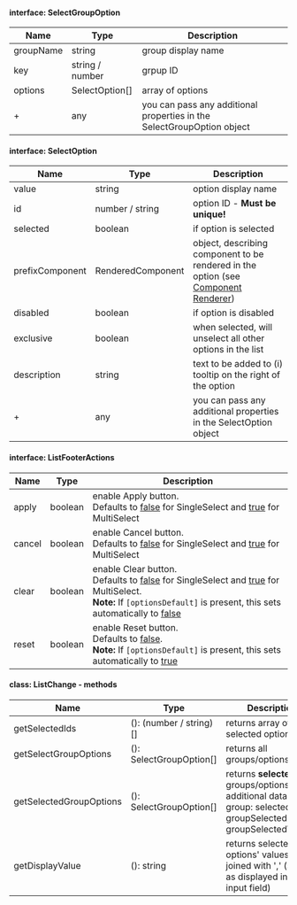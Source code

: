 #### interface: SelectGroupOption
Name | Type | Description
--- | --- | ---
groupName | string | group display name
key | string / number | grpup ID
options | SelectOption[] | array of options
 + | any | you can pass any additional properties in the SelectGroupOption object

#### interface: SelectOption
Name | Type | Description
--- | --- | ---
value | string | option display name
id | number / string | option ID - **Must be unique!**
selected | boolean | if option is selected
prefixComponent |  RenderedComponent | object, describing component to be rendered in the option (see [Component Renderer](https://hibobio.github.io/bob-style/?path=/story/services--component-renderer))
disabled | boolean | if option is disabled
exclusive | boolean | when selected, will unselect all other options in the list
description | string | text to be added to (i) tooltip on the right of the option
 + | any | you can pass any additional properties in the SelectOption object

#### interface: ListFooterActions
Name | Type | Description
--- | --- | ---
apply | boolean | enable Apply button.<br> Defaults to <u>false</u> for SingleSelect and <u>true</u> for MultiSelect
cancel | boolean | enable Cancel button.<br> Defaults to <u>false</u> for SingleSelect and <u>true</u> for MultiSelect
clear | boolean | enable Clear button.<br> Defaults to <u>false</u> for SingleSelect and <u>true</u> for MultiSelect.<br> **Note:** If `[optionsDefault]` is present, this sets automatically to <u>false</u>
reset | boolean | enable Reset button.<br> Defaults to <u>false</u>.<br> **Note:** If `[optionsDefault]` is present, this sets automatically to <u>true</u>

#### class: ListChange - methods
Name | Type | Description
--- | --- | ---
getSelectedIds | (): (number / string)[] | returns array of selected option **IDs**
getSelectGroupOptions | (): SelectGroupOption[] | returns all groups/options
getSelectedGroupOptions | (): SelectGroupOption[] | returns **selected** groups/options (with additional data per group: selectedCount, groupSelectedIDs, groupSelectedValues)
getDisplayValue | (): string | returns selected options' values, joined with ',' (same as displayed in select input field)